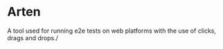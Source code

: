# Arten
A tool used for running e2e tests on web platforms with the use of clicks, drags and drops./
